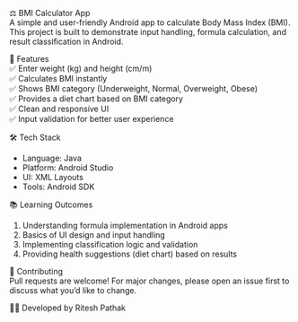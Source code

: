 ⚖️ BMI Calculator App  
A simple and user-friendly Android app to calculate Body Mass Index (BMI).  
This project is built to demonstrate input handling, formula calculation, and result classification in Android.

🚀 Features  
✅ Enter weight (kg) and height (cm/m)  
✅ Calculates BMI instantly  
✅ Shows BMI category (Underweight, Normal, Overweight, Obese)  
✅ Provides a diet chart based on BMI category  
✅ Clean and responsive UI  
✅ Input validation for better user experience  

🛠️ Tech Stack  
- Language: Java  
- Platform: Android Studio  
- UI: XML Layouts  
- Tools: Android SDK  

📚 Learning Outcomes  
1. Understanding formula implementation in Android apps  
2. Basics of UI design and input handling  
3. Implementing classification logic and validation  
4. Providing health suggestions (diet chart) based on results  

🤝 Contributing  
Pull requests are welcome! For major changes, please open an issue first to discuss what you’d like to change.  

👨‍💻 Developed by Ritesh Pathak  
